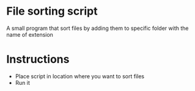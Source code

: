 # File sorting script
A small program that sort files by adding them to specific folder with the name of extension


# Instructions
- Place script in location where you want to sort files
- Run it
